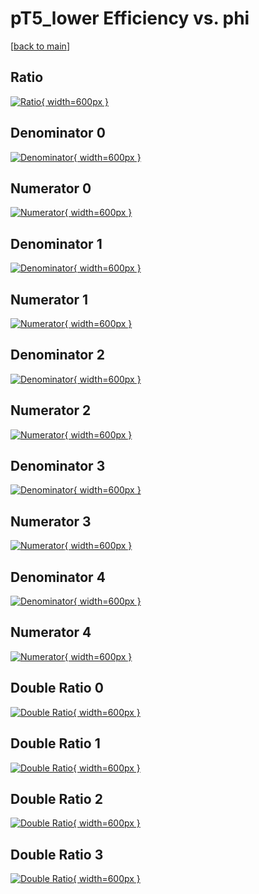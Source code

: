 # pT5_lower Efficiency vs. phi

[[back to main](./)]



## Ratio

[![Ratio](../mtv/var/pT5_lower_vtr_0_0_eff_phi.png){ width=600px }](../mtv/var/pT5_lower_vtr_0_0_eff_phi.pdf)

## Denominator 0

[![Denominator](../mtv/den/pT5_lower_vtr_0_0_eff_phi_den0.png){ width=600px }](../mtv/den/pT5_lower_vtr_0_0_eff_phi_den0.pdf)

## Numerator 0

[![Numerator](../mtv/num/pT5_lower_vtr_0_0_eff_phi_num0.png){ width=600px }](../mtv/num/pT5_lower_vtr_0_0_eff_phi_num0.pdf)

## Denominator 1

[![Denominator](../mtv/den/pT5_lower_vtr_0_0_eff_phi_den1.png){ width=600px }](../mtv/den/pT5_lower_vtr_0_0_eff_phi_den1.pdf)

## Numerator 1

[![Numerator](../mtv/num/pT5_lower_vtr_0_0_eff_phi_num1.png){ width=600px }](../mtv/num/pT5_lower_vtr_0_0_eff_phi_num1.pdf)

## Denominator 2

[![Denominator](../mtv/den/pT5_lower_vtr_0_0_eff_phi_den2.png){ width=600px }](../mtv/den/pT5_lower_vtr_0_0_eff_phi_den2.pdf)

## Numerator 2

[![Numerator](../mtv/num/pT5_lower_vtr_0_0_eff_phi_num2.png){ width=600px }](../mtv/num/pT5_lower_vtr_0_0_eff_phi_num2.pdf)

## Denominator 3

[![Denominator](../mtv/den/pT5_lower_vtr_0_0_eff_phi_den3.png){ width=600px }](../mtv/den/pT5_lower_vtr_0_0_eff_phi_den3.pdf)

## Numerator 3

[![Numerator](../mtv/num/pT5_lower_vtr_0_0_eff_phi_num3.png){ width=600px }](../mtv/num/pT5_lower_vtr_0_0_eff_phi_num3.pdf)

## Denominator 4

[![Denominator](../mtv/den/pT5_lower_vtr_0_0_eff_phi_den4.png){ width=600px }](../mtv/den/pT5_lower_vtr_0_0_eff_phi_den4.pdf)

## Numerator 4

[![Numerator](../mtv/num/pT5_lower_vtr_0_0_eff_phi_num4.png){ width=600px }](../mtv/num/pT5_lower_vtr_0_0_eff_phi_num4.pdf)

## Double Ratio 0

[![Double Ratio](../mtv/ratio/pT5_lower_vtr_0_0_eff_phi_ratio0.png){ width=600px }](../mtv/ratio/pT5_lower_vtr_0_0_eff_phi_ratio0.pdf)

## Double Ratio 1

[![Double Ratio](../mtv/ratio/pT5_lower_vtr_0_0_eff_phi_ratio1.png){ width=600px }](../mtv/ratio/pT5_lower_vtr_0_0_eff_phi_ratio1.pdf)

## Double Ratio 2

[![Double Ratio](../mtv/ratio/pT5_lower_vtr_0_0_eff_phi_ratio2.png){ width=600px }](../mtv/ratio/pT5_lower_vtr_0_0_eff_phi_ratio2.pdf)

## Double Ratio 3

[![Double Ratio](../mtv/ratio/pT5_lower_vtr_0_0_eff_phi_ratio3.png){ width=600px }](../mtv/ratio/pT5_lower_vtr_0_0_eff_phi_ratio3.pdf)

